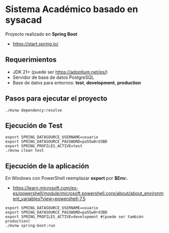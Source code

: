 # Sistema Académico basado en sysacad

Proyecto realizado en **Spring Boot**

- https://start.spring.io/

## Requerimientos
- JDK 21+ (puede ser https://adoptium.net/es/)
- Servidor de base de datos PostgreSQL
- Base de datos para entornos: **test**, **development**, **production** 

## Pasos para ejecutar el proyecto
`./mvnw dependency:resolve`

## Ejecución de Test
```
export SPRING_DATASOURCE_USERNAME=usuario
export SPRING_DATASOURCE_PASSWORD=pa55w0rd3BD
export SPRING_PROFILES_ACTIVE=test
./mvnw clean test
```

## Ejecución de la aplicación
En Windows con PowerShell reemplazar **export** por **$Env:**.
- https://learn.microsoft.com/es-es/powershell/module/microsoft.powershell.core/about/about_environment_variables?view=powershell-7.5
```
export SPRING_DATASOURCE_USERNAME=usuario
export SPRING_DATASOURCE_PASSWORD=pa55w0rd3BD
export SPRING_PROFILES_ACTIVE=development #(puede ser también production)
./mvnw spring-boot:run
```